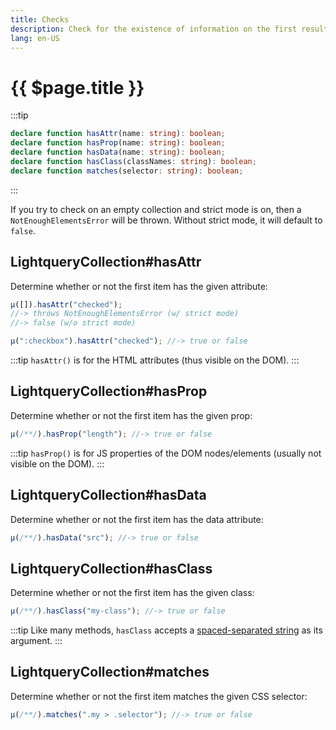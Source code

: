 ```yaml
---
title: Checks
description: Check for the existence of information on the first result
lang: en-US
---
```

# {{ $page.title }}
:::tip
```typescript
declare function hasAttr(name: string): boolean;
declare function hasProp(name: string): boolean;
declare function hasData(name: string): boolean;
declare function hasClass(classNames: string): boolean;
declare function matches(selector: string): boolean;
```
:::

If you try to check on an empty collection and strict mode is on, then a `NotEnoughElementsError` will be thrown.
Without strict mode, it will default to `false`.

## LightqueryCollection#hasAttr

Determine whether or not the first item has the given attribute:
```javascript
µ([]).hasAttr("checked");
//-> throws NotEnoughElementsError (w/ strict mode)
//-> false (w/o strict mode)

µ(":checkbox").hasAttr("checked"); //-> true or false
```
:::tip
`hasAttr()` is for the HTML attributes (thus visible on the DOM).
:::

## LightqueryCollection#hasProp

Determine whether or not the first item has the given prop:
```javascript
µ(/**/).hasProp("length"); //-> true or false
```
:::tip
`hasProp()` is for JS properties of the DOM nodes/elements (usually not visible on the DOM).
:::

## LightqueryCollection#hasData

Determine whether or not the first item has the data attribute:
```javascript
µ(/**/).hasData("src"); //-> true or false
```

## LightqueryCollection#hasClass

Determine whether or not the first item has the given class:
```javascript
µ(/**/).hasClass("my-class"); //-> true or false
```

:::tip
Like many methods, `hasClass` accepts a [spaced-separated string](/design#spaced-separated-strings) as its argument.
:::

## LightqueryCollection#matches

Determine whether or not the first item matches the given CSS selector:
```javascript
µ(/**/).matches(".my > .selector"); //-> true or false
```
